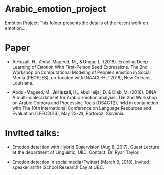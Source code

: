# Arabic_emotion_project
Emotion Project: This folder presents the details of the recent work on emotion....

# Paper
* AlHuzali, H., Abdul-Mageed, M., & Ungar, L. (2018). Enabling Deep Learning of Emotion With First-Person Seed Expressions. The 2nd Workshop on Computational Modeling of People’s emotion in Social Media (PEOPLES), co-located with (NAACL-HLT2018), New Orleans, Louisiana.

* Abdul-Mageed, M., **AlHuzali, H.**, AbulHaija’, D. & Diab, M. (2016). DINA: A multi-dialect dataset for Arabic emotion analysis. The 2nd Workshop on Arabic Corpora and Processing Tools (OSACT2), held in conjunction with The 10th International Conference on Language Resources and Evaluation (LREC2016), May 23-28, Portoroz, Slovenia. 

# Invited talks:
* Emotion detection with Hybrid Supervision (Aug 8, 2017). Guest Lecture at the department of Linguistic, UBC, Contact: Dr. Ryan Taylor.

* Emotion detection in social media (Twitter) (March 9, 2018). Invited speaker at the iSchool Research Day at UBC.

